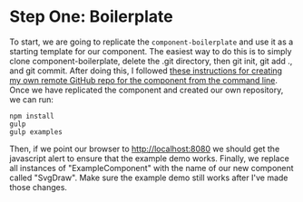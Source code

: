 # Step One: Boilerplate

To start, we are going to replicate the `component-boilerplate` and use it as a starting template for our component. The easiest way to do this is to simply clone component-boilerplate, delete the .git directory, then git init, git add ., and git commit. After doing this, I followed [these instructions for creating my own remote GitHub repo for the component from the command line](https://help.github.com/articles/adding-an-existing-project-to-github-using-the-command-line/). Once we have replicated the component and created our own repository, we can run:

```
npm install
gulp
gulp examples
```

Then, if we point our browser to [http:\/\/localhost:8080](http://localhost:8080) we should get the javascript alert to ensure that the example demo works. Finally, we replace all instances of "ExampleComponent" with the name of our new component called "SvgDraw". Make sure the example demo still works after I've made those changes.

